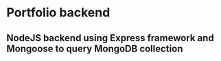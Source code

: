 # Portfolio backend

## NodeJS backend using Express framework and Mongoose to query MongoDB collection
